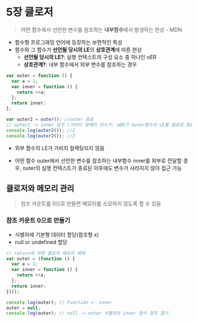 # 5장 클로저

> 어떤 함수에서 선언한 변수를 참조하는 **내부함수**에서 발생하는 현상 - MDN

- 함수형 프로그래밍 언어에 등장하는 보편적인 특성
- 함수와 그 함수가 **선언될 당시의 LE**의 **상호관계**에 따른 현상
  - **선언될 당시의 LE?**: 실행 컨텍스트의 구성 요소 중 하나인 oER
  - **상호관계?**: 내부 함수에서 외부 변수를 참조하는 경우

```javascript
var outer = function () {
  var a = 1;
  var inner = function () {
    return ++a;
  };
  return inner;
};

var outer2 = outer(); //outer 종료
// outer2 -> inner 참조 (가비지 컬렉터 미수거: oER가 outer함수의 LE를 필요로 함)
console.log(outer2()); //2
console.log(outer2()); //3
```

- 외부 함수의 LE가 가비지 컬렉팅되지 않음

- 어떤 함수 outer에서 선언한 변수를 참조하는 내부함수 inner를 외부로 전달할 경우, outer의 실행 컨텍스트가 종료된 이후에도 변수가 사라지지 않아 접근 가능

## 클로저와 메모리 관리

> 참조 카운트를 0으로 만들면 메모리를 소모하지 않도록 할 수 있음

### 참조 카운트 0으로 만들기

- 식별자에 기본형 데이터 할당(참조형 x)
- null or undefined 할당

```javascript
// return에 의한 클로저 메모리 해제
var outer = (function () {
  var a = 1;
  var inner = function () {
    return ++a;
  };
  return inner;
})();

console.log(outer); // Function <- inner
outer = null;
console.log(outer); // null -> outer 식별자의 inner 함수 참조 끊기
```
